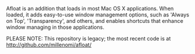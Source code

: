 Afloat is an addition that loads in most Mac OS X applications. When loaded, it adds easy-to-use window management options, such as 'Always on Top', 'Transparency', and others, and enables shortcuts that enhance window managing in those applications.

PLEASE NOTE: This repository is legacy; the most recent code is at http://github.com/millenomi/afloat/